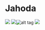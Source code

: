 # Jahoda
![](https://files.catbox.moe/bz7kxr.jpg)
![](https://files.catbox.moe/1y8n2v.gif)![alt tag](https://files.catbox.moe/0202g7.gif) ![](https://files.catbox.moe/ammvzl.gif)
